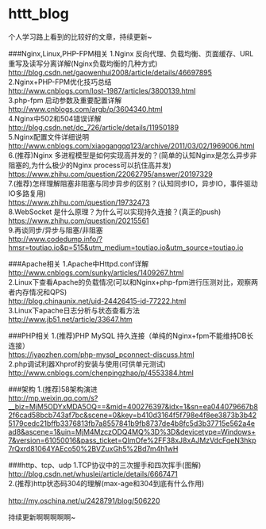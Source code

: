 # httt_blog

个人学习路上看到的比较好的文章，持续更新~


###Nginx,Linux,PHP-FPM相关
1.Nginx 反向代理、负载均衡、页面缓存、URL重写及读写分离详解(Nginx负载均衡的几种方式)<br/> 
http://blog.csdn.net/gaowenhui2008/article/details/46697895 <br/> 
2.Nginx+PHP-FPM优化技巧总结<br/> 
http://www.cnblogs.com/lost-1987/articles/3800139.html <br/> 
3.php-fpm 启动参数及重要配置详解<br/> 
http://www.cnblogs.com/argb/p/3604340.html<br/> 
4.Nginx中502和504错误详解<br/> 
http://blog.csdn.net/dc_726/article/details/11950189<br/> 
5.Nginx配置文件详细说明<br/> 
http://www.cnblogs.com/xiaogangqq123/archive/2011/03/02/1969006.html <br/> 
6.(推荐)Nginx 多进程模型是如何实现高并发的？(简单的认知Nginx是怎么异步非阻塞的,为什么极少的Nginx process可以抗住高并发)<br/>
https://www.zhihu.com/question/22062795/answer/20197329  <br/> 
7.(推荐)怎样理解阻塞非阻塞与同步异步的区别？(认知同步IO，异步IO，事件驱动IO多路复用)<br/>
https://www.zhihu.com/question/19732473  <br/> 
8.WebSocket 是什么原理？为什么可以实现持久连接？(真正的push)<br/>
https://www.zhihu.com/question/20215561 <br/> 
9.再谈同步/异步与阻塞/非阻塞 <br/>
http://www.codedump.info/?hmsr=toutiao.io&p=515&utm_medium=toutiao.io&utm_source=toutiao.io  <br/> 

###Apache相关
1.Apache中Httpd.conf详解<br/> 
http://www.cnblogs.com/sunky/articles/1409267.html    <br/> 
2.Linux下查看Apache的负载情况(可以和Nginx+php-fpm进行压测对比，观察两者内存情况和QPS) <br/> 
http://blog.chinaunix.net/uid-24426415-id-77222.html   <br/> 
3.Linux下apache日志分析与状态查看方法<br/> 
http://www.jb51.net/article/33647.htm    <br/> 

###PHP相关
1.(推荐)PHP MySQL 持久连接（单纯的Nginx+fpm不能维持DB长连接）<br/>
https://iyaozhen.com/php-mysql_pconnect-discuss.html<br/> 
2.php调试利器Xhprof的安装与使用(可供单元测试)<br/>
http://www.cnblogs.com/chenpingzhao/p/4553384.html   <br/> 

###架构
1.(推荐)58架构演进<br/>
http://mp.weixin.qq.com/s?__biz=MjM5ODYxMDA5OQ==&mid=400276397&idx=1&sn=ea044079667b82f6cad58bcb743af7bc&scene=0&key=b410d3164f5f798e4f8ee3873b3b425179cedc21bffb3376813fb7a8557841b9fb8737de4b8fc5d3b37715e562a4ead8&ascene=1&uin=MjM4MzczODQ4MQ%3D%3D&devicetype=Windows+7&version=61050016&pass_ticket=QImOfe%2FF38xJ8xAJMzVdcFqeN3hkp7rQxrd81064YAEco50%2BVZuxGh5%2Bd7m4h1wH <br/> 

###http、tcp、udp
1.TCP协议中的三次握手和四次挥手(图解)<br/>
http://blog.csdn.net/whuslei/article/details/6667471 <br/> 
2.(推荐)http状态码304的理解(max-age和304到底有什么作用)<br/>  
http://my.oschina.net/u/2428791/blog/506220  <br/> 




持续更新啊啊啊啊啊~
